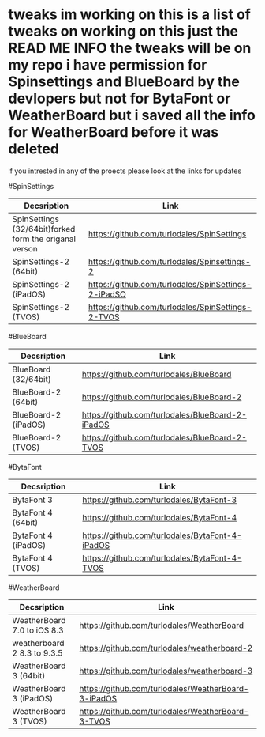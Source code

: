 # tweaks im working on this is a list of tweaks on working on this just the READ ME INFO the tweaks will be on my repo i have permission for Spinsettings and BlueBoard by the devlopers but not for BytaFont or WeatherBoard but i saved all the info for WeatherBoard before it was deleted  

if you intrested in any of the proects please look at the links for updates

#SpinSettings

| Decsription | Link|
|---------|----------|
| SpinSettings (32/64bit)forked form the origanal verson | https://github.com/turlodales/SpinSettings |
| SpinSettings-2 (64bit)  | https://github.com/turlodales/Spinsettings-2 |
| SpinSettings-2 (iPadOS) | https://github.com/turlodales/SpinSettings-2-iPadSO |
| SpinSettings-2 (TVOS)   |https://github.com/turlodales/SpinSettings-2-TVOS|

#BlueBoard

| Decsription | Link|
|---------|----------|
| BlueBoard (32/64bit) | https://github.com/turlodales/BlueBoard |
| BlueBoard-2 (64bit)  | https://github.com/turlodales/BlueBoard-2 |
| BlueBoard-2 (iPadOS) | https://github.com/turlodales/BlueBoard-2-iPadOS |
| BlueBoard-2 (TVOS)   | https://github.com/turlodales/BlueBoard-2-TVOS |

#BytaFont

| Decsription | Link|
|---------|----------|
| BytaFont 3 | https://github.com/turlodales/BytaFont-3 |
| BytaFont 4 (64bit)  | https://github.com/turlodales/BytaFont-4 |
| BytaFont 4 (iPadOS) | https://github.com/turlodales/BytaFont-4-iPadOS |
| BytaFont 4 (TVOS)   | https://github.com/turlodales/BytaFont-4-TVOS |

#WeatherBoard

| Decsription | Link|
|---------|----------|
| WeatherBoard 7.0 to iOS 8.3 | https://github.com/turlodales/WeatherBoard |
| weatherboard 2 8.3 to 9.3.5 | https://github.com/turlodales/weatherboard-2 |
| WeatherBoard 3 (64bit) | https://github.com/turlodales/weatherboard-3 |
| WeatherBoard 3 (iPadOS) | https://github.com/turlodales/WeatherBoard-3-iPadOS |
| WeatherBoard 3 (TVOS)| https://github.com/turlodales/WeatherBoard-3-TVOS |
